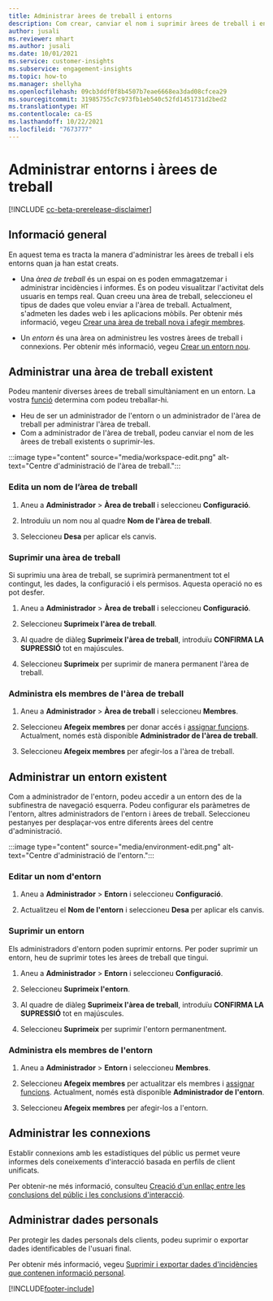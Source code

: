 ```yaml
---
title: Administrar àrees de treball i entorns
description: Com crear, canviar el nom i suprimir àrees de treball i entorns.
author: jusali
ms.reviewer: mhart
ms.author: jusali
ms.date: 10/01/2021
ms.service: customer-insights
ms.subservice: engagement-insights
ms.topic: how-to
ms.manager: shellyha
ms.openlocfilehash: 09cb3ddf0f8b4507b7eae6668ea3dad08cfcea29
ms.sourcegitcommit: 31985755c7c973fb1eb540c52fd1451731d2bed2
ms.translationtype: HT
ms.contentlocale: ca-ES
ms.lasthandoff: 10/22/2021
ms.locfileid: "7673777"
---
```

# <a name="manage-environments-and-workspaces"></a>Administrar entorns i àrees de treball

[!INCLUDE [cc-beta-prerelease-disclaimer](includes/cc-beta-prerelease-disclaimer.md)]

## <a name="overview"></a>Informació general

En aquest tema es tracta la manera d'administrar les àrees de treball i els entorns quan ja han estat creats. 

- Una *àrea de treball* és un espai on es poden emmagatzemar i administrar incidències i informes. És on podeu visualitzar l'activitat dels usuaris en temps real. Quan creeu una àrea de treball, seleccioneu el tipus de dades que voleu enviar a l'àrea de treball. Actualment, s'admeten les dades web i les aplicacions mòbils. Per obtenir més informació, vegeu [Crear una àrea de treball nova i afegir membres](create-workspace.md).

- Un *entorn* és una àrea on administreu les vostres àrees de treball i connexions. Per obtenir més informació, vegeu [Crear un entorn nou](create-new-environment.md).

## <a name="manage-an-existing-workspace"></a>Administrar una àrea de treball existent

Podeu mantenir diverses àrees de treball simultàniament en un entorn. La vostra [funció](user-roles.md) determina com podeu treballar-hi. 

 - Heu de ser un administrador de l'entorn o un administrador de l'àrea de treball per administrar l'àrea de treball.
 - Com a administrador de l'àrea de treball, podeu canviar el nom de les àrees de treball existents o suprimir-les. 

:::image type="content" source="media/workspace-edit.png" alt-text="Centre d'administració de l'àrea de treball.":::

### <a name="edit-a-workspace-name"></a>Edita un nom de l’àrea de treball

1. Aneu a **Administrador** > **Àrea de treball** i seleccioneu **Configuració**.

1. Introduïu un nom nou al quadre **Nom de l'àrea de treball**.

1. Seleccioneu **Desa** per aplicar els canvis.

### <a name="delete-a-workspace"></a>Suprimir una àrea de treball

Si suprimiu una àrea de treball, se suprimirà permanentment tot el contingut, les dades, la configuració i els permisos. Aquesta operació no es pot desfer.

1. Aneu a **Administrador** > **Àrea de treball** i seleccioneu **Configuració**.

1. Seleccioneu **Suprimeix l'àrea de treball**. 

1. Al quadre de diàleg **Suprimeix l'àrea de treball**, introduïu **CONFIRMA LA SUPRESSIÓ** tot en majúscules. 

1. Seleccioneu **Suprimeix** per suprimir de manera permanent l'àrea de treball.

### <a name="manage-workspace-members"></a>Administra els membres de l'àrea de treball

1. Aneu a **Administrador** > **Àrea de treball** i seleccioneu **Membres**.

1. Seleccioneu **Afegeix membres** per donar accés i [assignar funcions](user-roles.md). Actualment, només està disponible **Administrador de l'àrea de treball**.

1. Seleccioneu **Afegeix membres** per afegir-los a l'àrea de treball.

## <a name="manage-an-existing-environment"></a>Administrar un entorn existent

Com a administrador de l'entorn, podeu accedir a un entorn des de la subfinestra de navegació esquerra. Podeu configurar els paràmetres de l'entorn, altres administradors de l'entorn i àrees de treball. Seleccioneu pestanyes per desplaçar-vos entre diferents àrees del centre d'administració.

:::image type="content" source="media/environment-edit.png" alt-text="Centre d'administració de l'entorn.":::

### <a name="edit-an-environment-name"></a>Editar un nom d'entorn

1. Aneu a **Administrador** > **Entorn** i seleccioneu **Configuració**.

1. Actualitzeu el **Nom de l'entorn** i seleccioneu **Desa** per aplicar els canvis.

### <a name="delete-an-environment"></a>Suprimir un entorn

Els administradors d'entorn poden suprimir entorns. Per poder suprimir un entorn, heu de suprimir totes les àrees de treball que tingui.

1. Aneu a **Administrador** > **Entorn** i seleccioneu **Configuració**.

1. Seleccioneu **Suprimeix l'entorn**. 

1. Al quadre de diàleg **Suprimeix l'àrea de treball**, introduïu **CONFIRMA LA SUPRESSIÓ** tot en majúscules. 

1. Seleccioneu **Suprimeix** per suprimir l'entorn permanentment.

### <a name="manage-environment-members"></a>Administra els membres de l'entorn

1. Aneu a **Administrador** > **Entorn** i seleccioneu **Membres**.

1. Seleccioneu **Afegeix membres** per actualitzar els membres i [assignar funcions](user-roles.md). Actualment, només està disponible **Administrador de l'entorn**.

1. Seleccioneu **Afegeix membres** per afegir-los a l'entorn.

## <a name="manage-connections"></a>Administrar les connexions

Establir connexions amb les estadístiques del públic us permet veure informes dels coneixements d'interacció basada en perfils de client unificats. 

Per obtenir-ne més informació, consulteu [Creació d'un enllaç entre les conclusions del públic i les conclusions d'interacció](integrate-audience-insights-engagement-insights.md).

## <a name="manage-personal-data"></a>Administrar dades personals

Per protegir les dades personals dels clients, podeu suprimir o exportar dades identificables de l'usuari final.

Per obtenir més informació, vegeu [Suprimir i exportar dades d'incidències que contenen informació personal](../dsr-rights-requests.md#deleting-and-exporting-event-data-containing-end-user-identifiable-information).

[!INCLUDE[footer-include](../includes/footer-banner.md)]
